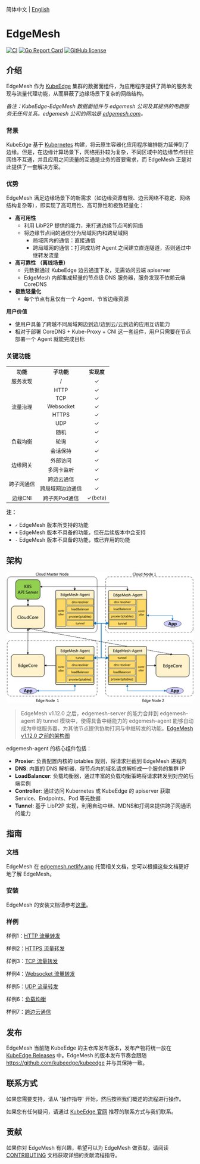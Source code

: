 简体中文 | [English](./README.md)

# EdgeMesh

[![CI](https://github.com/kubeedge/edgemesh/actions/workflows/main.yaml/badge.svg?branch=main)](https://github.com/kubeedge/edgemesh/actions/workflows/main.yaml)
[![Go Report Card](https://goreportcard.com/badge/github.com/kubeedge/edgemesh)](https://goreportcard.com/report/github.com/kubeedge/edgemesh)
[![GitHub license](https://img.shields.io/github/license/kubeedge/edgemesh)](https://github.com/kubeedge/edgemesh/blob/main/LICENSE)


## 介绍

EdgeMesh 作为 [KubeEdge](https://github.com/kubeedge/kubeedge) 集群的数据面组件，为应用程序提供了简单的服务发现与流量代理功能，从而屏蔽了边缘场景下复杂的网络结构。

*备注：KubeEdge-EdgeMesh 数据面组件与 edgemesh 公司及其提供的电商服务无任何关系。edgemesh 公司的网站是 [edgemesh.com](https://edgemesh.com)。*

### 背景

KubeEdge 基于 [Kubernetes](https://github.com/kubernetes/kubernetes) 构建，将云原生容器化应用程序编排能力延伸到了边缘。但是，在边缘计算场景下，网络拓扑较为复杂，不同区域中的边缘节点往往网络不互通，并且应用之间流量的互通是业务的首要需求，而 EdgeMesh 正是对此提供了一套解决方案。

### 优势

EdgeMesh 满足边缘场景下的新需求（如边缘资源有限、边云网络不稳定、网络结构复杂等），即实现了高可用性、高可靠性和极致轻量化：

- **高可用性**
  - 利用 LibP2P 提供的能力，来打通边缘节点间的网络
  - 将边缘节点间的通信分为局域网内和跨局域网
    - 局域网内的通信：直接通信
    - 跨局域网的通信：打洞成功时 Agent 之间建立直连隧道，否则通过中继转发流量
- **高可靠性 （离线场景）**
  - 元数据通过 KubeEdge 边云通道下发，无需访问云端 apiserver
  - EdgeMesh 内部集成轻量的节点级 DNS 服务器，服务发现不依赖云端 CoreDNS
- **极致轻量化**
  - 每个节点有且仅有一个 Agent，节省边缘资源

**用户价值**

- 使用户具备了跨越不同局域网边到边/边到云/云到边的应用互访能力
- 相对于部署 CoreDNS + Kube-Proxy + CNI 这一套组件，用户只需要在节点部署一个 Agent 就能完成目标

### 关键功能

<table align="center">
  <tr>
    <th align="center">功能</th>
    <th align="center">子功能</th>
    <th align="center">实现度</th>
  </tr>
  <tr>
    <td align="center">服务发现</td>
    <td align="center">/</td>
    <td align="center">✓</td>
  </tr>
  <tr>
    <td rowspan="5" align="center">流量治理</td>
    <td align="center">HTTP</td>
    <td align="center">✓</td>
  </tr>
  <tr>
    <td align="center">TCP</td>
    <td align="center">✓</td>
  </tr>
  <tr>
    <td align="center">Websocket</td>
    <td align="center">✓</td>
  </tr>
  <tr>
    <td align="center">HTTPS</td>
    <td align="center">✓</td>
  </tr>
  <tr>
    <td align="center">UDP</td>
    <td align="center">✓</td>
  </tr>
  <tr>
    <td rowspan="3" align="center">负载均衡</td>
    <td align="center">随机</td>
    <td align="center">✓</td>
  </tr>
  <tr>
    <td align="center">轮询</td>
    <td align="center">✓</td>
  </tr>
  <tr>
    <td align="center">会话保持</td>
    <td align="center">✓</td>
  </tr>
  <tr>
    <td rowspan="2" align="center">边缘网关</td>
    <td align="center">外部访问</td>
    <td align="center">✓</td>
  </tr>
  <tr>
    <td align="center">多网卡监听</td>
    <td align="center">✓</td>
  </tr>
  <tr>
    <td rowspan="2" align="center">跨子网通信</td>
    <td align="center">跨边云通信</td>
    <td align="center">✓</td>
  </tr>
  <tr>
    <td align="center">跨局域网边边通信</td>
    <td align="center">✓</td>
  </tr>
  <tr>
    <td align="center">边缘CNI</td>
    <td align="center">跨子网Pod通信</td>
    <td align="center">✓(beta)</td>
  </tr>
</table>

**注：**

- `✓` EdgeMesh 版本所支持的功能
- `+` EdgeMesh 版本不具备的功能，但在后续版本中会支持
- `-` EdgeMesh 版本不具备的功能，或已弃用的功能


## 架构

![image](./docs/.vuepress/public/images/arch.png)

> EdgeMesh v1.12.0 之后，edgemesh-server 的能力合并到 edgemesh-agent 的 tunnel 模块中，使得具备中继能力的 edgemesh-agent 能够自动成为中继服务器，为其他节点提供协助打洞与中继转发的功能。[EdgeMesh v1.12.0 之前的架构图](./docs/.vuepress/public/images/arch_before1.12.png)

edgemesh-agent 的核心组件包括：

- **Proxier**: 负责配置内核的 iptables 规则，将请求拦截到 EdgeMesh 进程内
- **DNS**: 内置的 DNS 解析器，将节点内的域名请求解析成一个服务的集群 IP
- **LoadBalancer**: 负载均衡器，通过丰富的负载均衡策略将请求转发到对应的后端实例
- **Controller**: 通过访问 Kubernetes 或 KubeEdge 的 apiserver 获取 Service、Endpoints、Pod 等元数据
- **Tunnel**: 基于 LibP2P 实现，利用自动中继、MDNS和打洞来提供跨子网通讯的能力

## 指南

### 文档
EdgeMesh 在 [edgemesh.netlify.app](https://edgemesh.netlify.app/zh/) 托管相关文档，您可以根据这些文档更好地了解 EdgeMesh。

### 安装
EdgeMesh 的安装文档请参考[这里](https://edgemesh.netlify.app/zh/)。

### 样例
样例1：[HTTP 流量转发](https://edgemesh.netlify.app/zh/guide/test-case.html#http)

样例2：[HTTPS 流量转发](https://edgemesh.netlify.app/zh/guide/test-case.html#https)

样例3：[TCP 流量转发](https://edgemesh.netlify.app/zh/guide/test-case.html#tcp)

样例4：[Websocket 流量转发](https://edgemesh.netlify.app/zh/guide/test-case.html#websocket)

样例5：[UDP 流量转发](https://edgemesh.netlify.app/zh/guide/test-case.html#udp)

样例6：[负载均衡](https://edgemesh.netlify.app/zh/guide/test-case.html#负载均衡)

样例7：[跨边云通信](https://edgemesh.netlify.app/zh/guide/test-case.html#跨边云通信)

## 发布

EdgeMesh 当前随 KubeEdge 的主仓库发布版本，发布产物将统一放在 [KubeEdge Releases](https://github.com/kubeedge/kubeedge/releases) 中。EdgeMesh 的版本发布节奏会跟随 https://github.com/kubeedge/kubeedge 并与其保持一致。

## 联系方式

如果您需要支持，请从 '操作指导' 开始，然后按照我们概述的流程进行操作。

如果您有任何疑问，请通过 [KubeEdge 官网](https://github.com/kubeedge/kubeedge#contact) 推荐的联系方式与我们联系。


## 贡献
如果你对 EdgeMesh 有兴趣，希望可以为 EdgeMesh 做贡献，请阅读 [CONTRIBUTING](./CONTRIBUTING.md) 文档获取详细的贡献流程指导。
